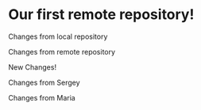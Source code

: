 # Our first remote repository! 

Changes from local repository

Changes from remote repository

New Changes!

Changes from Sergey

Changes from Maria

